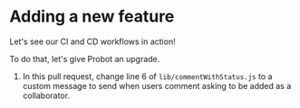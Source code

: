 # Adding a new feature

Let's see our CI and CD workflows in action!

To do that, let's give Probot an upgrade.

1. In this pull request, change line 6 of `lib/commentWithStatus.js` to a custom message to send when users comment asking to be added as a collaborator.

